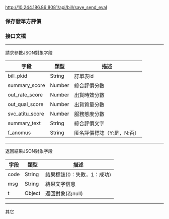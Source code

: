 http://10.244.186.86:8081/api/bill/save_send_eval

### 保存發單方評價

### 接口文檔

***

請求參數JSON對象字段

| 字段            | 類型   | 描述                       |
| --------------- | ------ | -------------------------- |
| bill_pkid       | String | 訂單表id                   |
| summary_score   | Number | 綜合評價分數               |
| out_rate_score  | Number | 出貨時效分數               |
| out_qual_score  | Number | 出貨質量分數               |
| svc_atitu_score | Number | 服務態度分數               |
| summary_text    | String | 綜合評價文字               |
| f_anomus        | String | 匿名評價標誌（Y:是，N:否） |

***

返回結果JSON對象字段

| 字段 | 類型   | 描述                       |
| ---- | ------ | -------------------------- |
| code | String | 結果標誌(0：失敗，1：成功) |
| msg  | String | 結果文字信息               |
| t    | Object | 返回對象(為null)           |

***

其它

